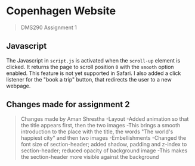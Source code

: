 # Copenhagen Website
> DMS290 Assignment 1

## Javascript
The Javascript in `script.js` is activated when the `scroll-up` element is clicked. It returns the page to scroll position `0` with the `smooth` option enabled. This feature is not yet supported in Safari. I also added a click listener for the "book a trip" button, that redirects the user to a new webpage.

## Changes made for assignment 2
> Changes made by Aman Shrestha
-Layout
    -Added animation so that the title appears first, then the two images
    -This brings a smooth introduction to the place with the title, the words "The world's happiest city" and then two images
-Embellishments
    -Changed the font size of section-header; added shadow, padding and z-index to section-header; reduced opacity of background image
    -This makes the section-header more visible against the background
